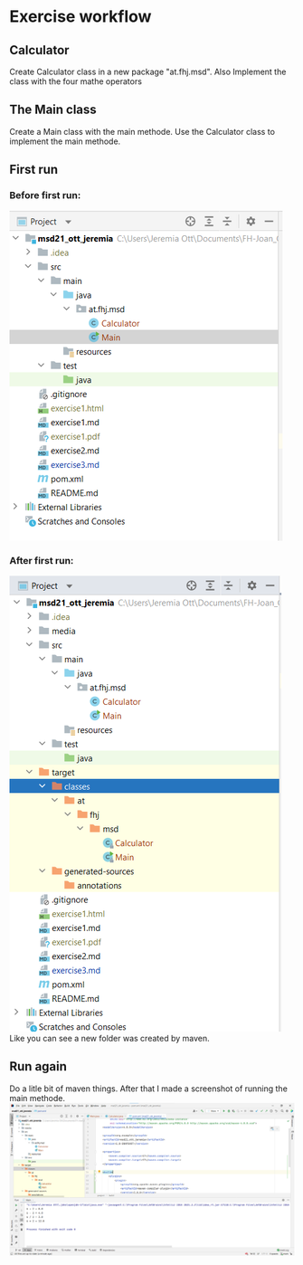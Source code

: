 # Exercise workflow

## Calculator
Create Calculator class in a new package "at.fhj.msd".
Also Implement the class with the four mathe operators

## The Main class
Create a Main class with the main methode.
Use the Calculator class to implement the main methode.

## First run

### Before first run:
![Project Tree](media/project_tree_before_first_run.png)
### After first run:
![Project Tree](media/project_tree_after_first_run.png)   
Like you can see a new folder was created by maven.


## Run again
Do a litle bit of maven things. After that I made a screenshot of running the main methode.
![Run main](media/run_main.png)
